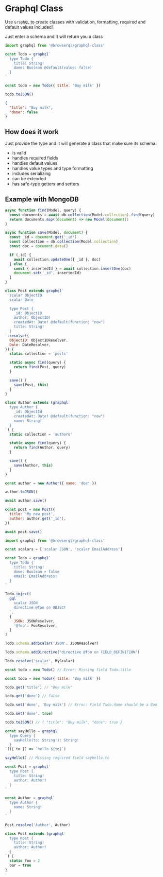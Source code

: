 # Graphql Class

Use `GraphQL` to create classes with validation, formatting, required and default values included!

Just enter a schema and it will return you a class

```javascript
import graphql from '@browserql/graphql-class'

const Todo = graphql`
  type Todo {
    title: String!
    done: Boolean @default(value: false)
  }
`

const todo = new Todo({ title: 'Buy milk' })

todo.toJSON()
```

```json
{
  "title": "Buy milk",
  "done": false
}
```

## How does it work

Just provide the type and it will generate a class that make sure its schema:

- is valid
- handles required fields
- handles default values
- handles value types and type formatting
- includes serializing
- can be extended
- has safe-type getters and setters

## Example with MongoDB

```javascript
async function find(Model, query) {
  const documents = await db.collection(Model.collection).find(query)
  return documents.map((document) => new Model(document))
}

async function save(Model, document) {
  const _id = document.get('_id')
  const collection = db.collection(Model.collection)
  const doc = document.data()

  if (_id) {
    await collection.updateOne({ _id }, doc)
  } else {
    const { insertedId } = await collection.insertOne(doc)
    document.set('_id', insertedId)
  }
}

class Post extends graphql`
  scalar ObjectID
  scalar Date

  type Post {
    _id: ObjectID
    author: ObjectID!
    createdAt: Date! @default(function: "now")
    title: String!
  }
`.resolve({
  ObjectID: ObjectIDResolver,
  Date: DateResolver,
}) {
  static collection = 'posts'

  static async find(query) {
    return find(Post, query)
  }

  save() {
    save(Post, this)
  }
}

class Author extends (graphql`
  type Author {
    _id: ObjectId
    createdAt: Date! @default(function: "now")
    name: String!
  }
`) {
  static collection = 'authors'

  static async find(query) {
    return find(Author, query)
  }

  save() {
    save(Author, this)
  }
}

const author = new Author({ name: 'doe' })

author.toJSON()

await author.save()

const post = new Post({
  title: 'My new post',
  author: author.get('_id'),
})

await post.save()
```

```javascript
import graphql from '@browserql/graphql-class'

const scalars = ['scalar JSON', 'scalar EmailAddress']

const Todo = graphql`
  type Todo {
    title: String!
    done: Boolean = false
    email: EmailAddress!
  }
`

Todo.inject(
  gql`
    scalar JSON
    directive @foo on OBJECT
  `,
  {
    JSON: JSONResolver,
    '@foo': FooResolver,
  }
)

Todo.schema.addScalar('JSON', JSONResolver)

Todo.schema.addDirective('directive @foo on FIELD_DEFINITION')

Todo.resolve('scalar', MyScalar)

const todo = new Todo() // Error: Missing field Todo.title

const todo = new Todo({ title: 'Buy milk' })

todo.get('title') // "Buy milk"

todo.get('done') // false

todo.set('done', 'Buy milk') // Error: Field Todo.done should be a Boolean

todo.set('done', true)

todo.toJSON() // { "title": "Buy milk", "done": true }

const sayHello = graphql`
  type Query {
    sayHello(to: String!): String!
  }
`(({ to }) => `hello ${to}`)

sayHello() // Missing required field sayHello.to

const Post = graphql`
  type Post {
    title: String!
    author: Author!
  }
`

const Author = graphql`
  type Author {
    name: String!
  }
`

Post.resolve('Author', Author)

class Post extends (graphql`
  type Post {
    title: String!
    author: Author!
  }
`) {
  static foo = 2
  bar = true
}
```
